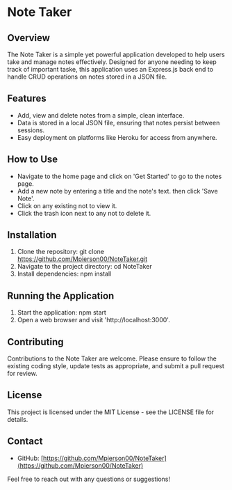 # Note Taker

## Overview
The Note Taker is a simple yet powerful application developed to help users take and manage notes effectively. Designed for anyone needing to keep track of important taske, this application uses an Express.js back end to handle CRUD operations on notes stored in a JSON file.

## Features
- Add, view and delete notes from a simple, clean interface.
- Data is stored in a local JSON file, ensuring that notes persist between sessions.
- Easy deployment on platforms like Heroku for access from anywhere.

## How to Use
- Navigate to the home page and click on 'Get Started' to go to the notes page.
- Add a new note by entering a title and the note's text. then click 'Save Note'.
- Click on any existing not to view it.
- Click the trash icon next to any not to delete it.

## Installation

1. Clone the repository: git clone https://github.com/Mpierson00/NoteTaker.git
2. Navigate to the project directory: cd NoteTaker
3. Install dependencies: npm install

## Running the Application
1. Start the application: npm start
2. Open a web browser and visit 'http://localhost:3000'.

## Contributing
Contributions to the Note Taker are welcome. Please ensure to follow the existing coding style, update tests as appropriate, and submit a pull request for review.

## License
This project is licensed under the MIT License - see the LICENSE file for details.

## Contact
- GitHub: [https://github.com/Mpierson00/NoteTaker](https://github.com/Mpierson00/NoteTaker)

Feel free to reach out with any questions or suggestions!